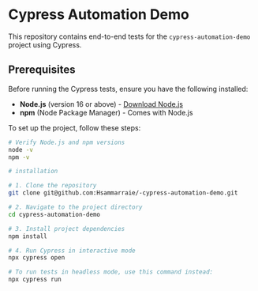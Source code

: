  # Cypress Automation Demo

This repository contains end-to-end tests for the `cypress-automation-demo` project using Cypress.

## Prerequisites

Before running the Cypress tests, ensure you have the following installed:

- **Node.js** (version 16 or above) - [Download Node.js](https://nodejs.org/)
- **npm** (Node Package Manager) - Comes with Node.js

To set up the project, follow these steps:

```bash
# Verify Node.js and npm versions
node -v
npm -v

# installation

# 1. Clone the repository
git clone git@github.com:Hsammarraie/-cypress-automation-demo.git

# 2. Navigate to the project directory
cd cypress-automation-demo

# 3. Install project dependencies
npm install

# 4. Run Cypress in interactive mode
npx cypress open

# To run tests in headless mode, use this command instead:
npx cypress run
